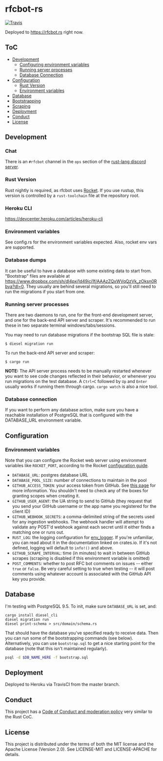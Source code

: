 # rfcbot-rs

[![Travis](https://img.shields.io/travis/rust-lang/rust.svg)](https://travis-ci.com/rust-lang/rfcbot-rs)

Deployed to https://rfcbot.rs right now.

## ToC

* [Development](#development)
  * [Configuring environment variables](#configuring-environment-variables)
  * [Running server processes](#running-server-processes)
  * [Database Connection](#database-connection)
* [Configuration](#configuration)
  * [Rust Version](#rust-version)
  * [Environment variables](#environment-variables)
* [Database](#database)
* [Bootstrapping](#bootstrapping)
* [Scraping](#scraping)
* [Deployment](#deployment)
* [Conduct](#conduct)
* [License](#license)

## Development

### Chat

There is an `#rfcbot` channel in the `ops` section of the [rust-lang discord server](https://discordapp.com/invite/rust-lang).

### Rust Version

Rust nightly is required, as rfcbot uses [Rocket](rocket.rs). If you use rustup, this version is controlled by a `rust-toolchain` file at the repository root.

### Heroku CLI

https://devcenter.heroku.com/articles/heroku-cli

### Environment variables

See config.rs for the environment variables expected. Also, rocket env vars are supported.

### Database dumps

It can be useful to have a database with some existing data to start from. "Bootstrap" files are available at https://www.dropbox.com/sh/dl4pxj1d49ici1f/AAAzZQxWVqQzVk_zOksn0Rbya?dl=0. They usually are behind several migrations, so you'll still need to run the migrations if you start from one.

### Running server processes

There are two daemons to run, one for the front-end development server, and one for the back-end API server and scraper. It's recommended to run these in two separate terminal windows/tabs/sessions.

You may need to run database migrations if the bootstrap SQL file is stale:

```
$ diesel migration run
```

To run the back-end API server and scraper:

```
$ cargo run
```

**NOTE:** The API server process needs to be manually restarted whenever you want to see code changes reflected in their behavior, or whenever you run migrations on the test database. A `Ctrl+C` followed by `Up` and `Enter` usually works if running them through cargo. `cargo watch` is also a nice tool.

### Database connection

If you want to perform any database action, make sure you have a reachable installation of PostgreSQL that is configured with the DATABASE_URL environment variable.

## Configuration

### Environment variables

Note that you can configure the Rocket web server using environment variables like `ROCKET_PORT`, according to the Rocket [configuration guide](https://rocket.rs/guide/configuration/).

* `DATABASE_URL`: postgres database URL
* `DATABASE_POOL_SIZE`: number of connections to maintain in the pool
* `GITHUB_ACCESS_TOKEN`: your access token from GitHub. See [this page](https://help.github.com/articles/creating-an-access-token-for-command-line-use/) for more information. You shouldn't need to check any of the boxes for granting scopes when creating it.
* `GITHUB_USER_AGENT`: the UA string to send to GitHub (they request that you send your GitHub username or the app name you registered for the client ID)
* `GITHUB_WEBHOOK_SECRETS`: a comma-delimited string of the secrets used for any ingestion webhooks. The webhook handler will attempt to validate any POST'd webhook against each secret until it either finds a matching one or runs out.
* `RUST_LOG`: the logging configuration for [env_logger](https://crates.io/crates/env_logger). If you're unfamiliar, you can read about it in the documentation linked on crates.io. If it's not defined, logging will default to `info!()` and above.
* `GITHUB_SCRAPE_INTERVAL`: time (in minutes) to wait in between GitHub scrapes (scraping is disabled if this environment variable is omitted)
* `POST_COMMENTS`: whether to post RFC bot comments on issues -- either `true` or `false`. Be very careful setting to true when testing -- it will post comments using whatever account is associated with the GitHub API key you provide.

## Database

I'm testing with PostgreSQL 9.5. To init, make sure `DATABASE_URL` is set, and:

```
cargo install diesel_cli
diesel migration run
diesel print-schema > src/domain/schema.rs
```

That should have the database you've specified ready to receive data. Then you can run some of the bootstrapping commands (see below). Alternatively, you can use `bootstrap.sql` to get a nice starting point for the database (note that this isn't maintained regularly).

```bash
psql -d $DB_NAME_HERE -f bootstrap.sql
```

## Deployment

Deployed to Heroku via TravisCI from the master branch.

## Conduct

This project has a [Code of Conduct and moderation policy](https://github.com/rust-lang/rfcbot-rs/blob/master/CONDUCT.md) very similar to the Rust CoC.

## License

This project is distributed under the terms of both the MIT license and the Apache License (Version 2.0). See LICENSE-MIT and LICENSE-APACHE for details.
